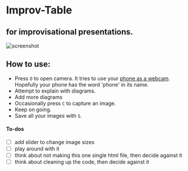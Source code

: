 # Improv-Table

## for improvisational presentations.


![screenshot](screenshot.png)

## How to use:

- Press `O` to open camera. It tries to use your [phone as a webcam](https://support.apple.com/en-us/HT213244). Hopefully your phone has the word 'phone' in its name.
- Attempt to explain with diagrams. 
- Add more diagrams
- Occasionally press `C` to capture an image.
- Keep on going.
- Save all your images with `S`.

#### To-dos
- [ ] add slider to change image sizes
- [ ] play around with it
- [ ] think about not making this one single html file, then decide against it
- [ ] think about cleaning up the code, then decide against it
